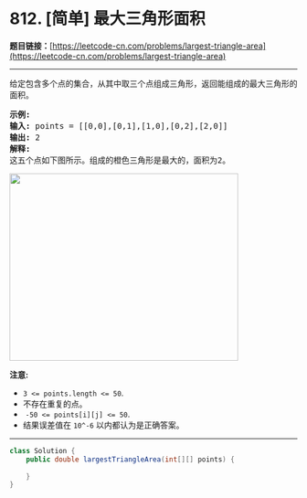 # 812. [简单] 最大三角形面积

**题目链接：**[https://leetcode-cn.com/problems/largest-triangle-area](https://leetcode-cn.com/problems/largest-triangle-area)

---

<div class="content__1Y2H">
 <div class="notranslate">
  <p>给定包含多个点的集合，从其中取三个点组成三角形，返回能组成的最大三角形的面积。</p> 
  <pre class="language-text"><strong>示例:</strong>
<strong>输入:</strong> points = [[0,0],[0,1],[1,0],[0,2],[2,0]]
<strong>输出:</strong> 2
<strong>解释:</strong> 
这五个点如下图所示。组成的橙色三角形是最大的，面积为2。
</pre> 
  <p><img style="height:328px; width:400px" src="/uploads/2018/04/04/1027.png" alt=""></p> 
  <p><strong>注意: </strong></p> 
  <ul> 
   <li><code>3 &lt;= points.length &lt;= 50</code>.</li> 
   <li>不存在重复的点。</li> 
   <li>&nbsp;<code>-50 &lt;= points[i][j] &lt;= 50</code>.</li> 
   <li>结果误差值在&nbsp;<code>10^-6</code>&nbsp;以内都认为是正确答案。</li> 
  </ul> 
 </div>
</div>

---

```java
class Solution {
    public double largestTriangleArea(int[][] points) {
        
    }
}
```